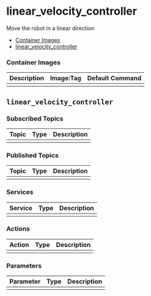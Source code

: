 # linear_velocity_controller

Move the robot in a linear direction

- [Container Images](#container-images)
- [linear_velocity_controller](#linear_velocity_controller)


### Container Images

| Description | Image:Tag | Default Command |
| --- | --- | -- |
|  |  |  |


## `linear_velocity_controller`

### Subscribed Topics

| Topic | Type | Description |
| --- | --- | --- |
|  |  |  |

### Published Topics

| Topic | Type | Description |
| --- | --- | --- |
|  |  |  |

### Services

| Service | Type | Description |
| --- | --- | --- |
|  |  |  |

### Actions

| Action | Type | Description |
| --- | --- | --- |
|  |  |  |

### Parameters

| Parameter | Type | Description |
| --- | --- | --- |
|  |  |  |

